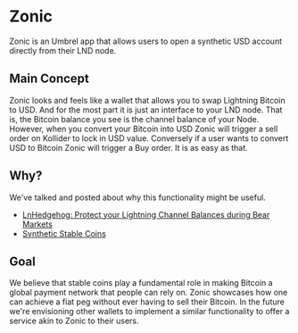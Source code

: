 # Zonic 

Zonic is an Umbrel app that allows users to open a synthetic USD account directly from their LND node. 

## Main Concept

Zonic looks and feels like a wallet that allows you to swap Lightning Bitcoin to USD. And for the most part it is just an interface to your LND node. That is, the Bitcoin balance you see is the channel balance of your Node. However, when you convert your Bitcoin into USD Zonic will trigger a sell order on Kollider to lock in USD value. Conversely if a user wants to convert USD to Bitcoin Zonic will trigger a Buy order. It is as easy as that.

## Why? 
We've talked and posted about why this functionality might be useful. 

- [LnHedgehog: Protect your Lightning Channel Balances during Bear Markets](https://kollider.medium.com/lnhedgehog-protect-your-lightning-channel-balances-during-bear-markets-680a88979514)
- [Synthetic Stable Coins](https://twitter.com/kollider_trade/status/1496507594214723590)

## Goal 
We believe that stable coins play a fundamental role in making Bitcoin a global payment network that people can rely on. Zonic showcases how one can achieve a fiat peg without ever having to sell their Bitcoin. In the future we're envisioning other wallets to implement a similar functionality to offer a service akin to Zonic to their users. 
